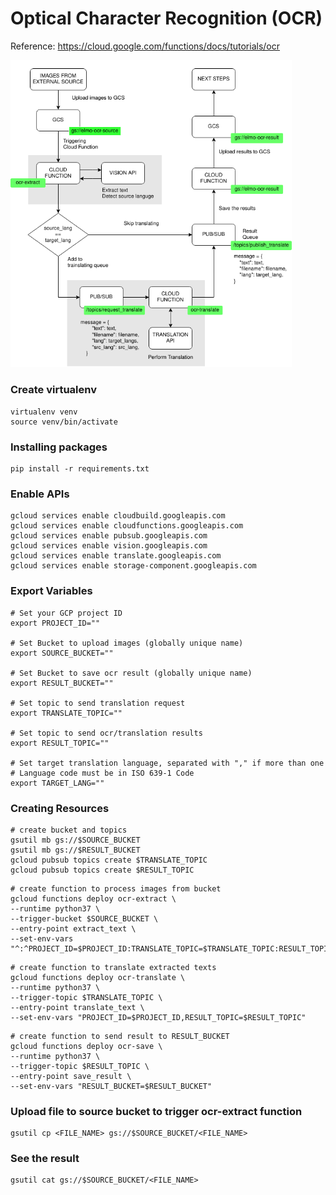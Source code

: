 # Optical Character Recognition (OCR) 
Reference: https://cloud.google.com/functions/docs/tutorials/ocr

<img src="flow.png" width="450px">


### Create virtualenv
```
virtualenv venv
source venv/bin/activate
```

### Installing packages
```
pip install -r requirements.txt
```

### Enable APIs
```
gcloud services enable cloudbuild.googleapis.com
gcloud services enable cloudfunctions.googleapis.com
gcloud services enable pubsub.googleapis.com
gcloud services enable vision.googleapis.com
gcloud services enable translate.googleapis.com
gcloud services enable storage-component.googleapis.com
```

### Export Variables
```
# Set your GCP project ID
export PROJECT_ID=""

# Set Bucket to upload images (globally unique name)
export SOURCE_BUCKET=""

# Set Bucket to save ocr result (globally unique name)
export RESULT_BUCKET=""

# Set topic to send translation request
export TRANSLATE_TOPIC=""

# Set topic to send ocr/translation results
export RESULT_TOPIC=""

# Set target translation language, separated with "," if more than one
# Language code must be in ISO 639-1 Code
export TARGET_LANG=""
```

### Creating Resources
```
# create bucket and topics
gsutil mb gs://$SOURCE_BUCKET
gsutil mb gs://$RESULT_BUCKET
gcloud pubsub topics create $TRANSLATE_TOPIC
gcloud pubsub topics create $RESULT_TOPIC
```
```
# create function to process images from bucket
gcloud functions deploy ocr-extract \
--runtime python37 \
--trigger-bucket $SOURCE_BUCKET \
--entry-point extract_text \
--set-env-vars "^:^PROJECT_ID=$PROJECT_ID:TRANSLATE_TOPIC=$TRANSLATE_TOPIC:RESULT_TOPIC=$RESULT_TOPIC:TARGET_LANG=$TARGET_LANG"
```
```
# create function to translate extracted texts
gcloud functions deploy ocr-translate \
--runtime python37 \
--trigger-topic $TRANSLATE_TOPIC \
--entry-point translate_text \
--set-env-vars "PROJECT_ID=$PROJECT_ID,RESULT_TOPIC=$RESULT_TOPIC"
```
```
# create function to send result to RESULT_BUCKET
gcloud functions deploy ocr-save \
--runtime python37 \
--trigger-topic $RESULT_TOPIC \
--entry-point save_result \
--set-env-vars "RESULT_BUCKET=$RESULT_BUCKET"
```

### Upload file to source bucket to trigger ocr-extract function

```
gsutil cp <FILE_NAME> gs://$SOURCE_BUCKET/<FILE_NAME>
```

### See the result

```
gsutil cat gs://$SOURCE_BUCKET/<FILE_NAME>
```